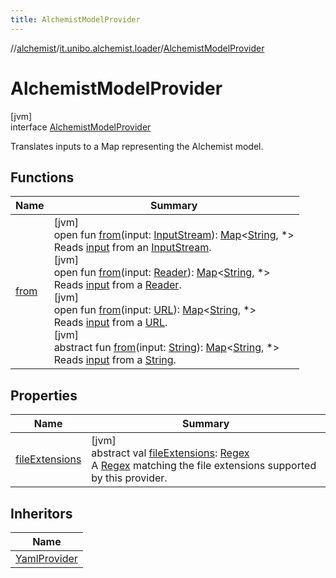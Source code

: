 ```yaml
---
title: AlchemistModelProvider
---
```

//[alchemist](../../../index.html)/[it.unibo.alchemist.loader](../index.html)/[AlchemistModelProvider](index.html)



# AlchemistModelProvider



[jvm]\
interface [AlchemistModelProvider](index.html)

Translates inputs to a Map representing the Alchemist model.



## Functions


| Name | Summary |
|---|---|
| [from](from.html) | [jvm]<br>open fun [from](from.html)(input: [InputStream](https://docs.oracle.com/javase/8/docs/api/java/io/InputStream.html)): [Map](https://kotlinlang.org/api/latest/jvm/stdlib/kotlin.collections/-map/index.html)<[String](https://kotlinlang.org/api/latest/jvm/stdlib/kotlin/-string/index.html), *><br>Reads [input](from.html) from an [InputStream](https://docs.oracle.com/javase/8/docs/api/java/io/InputStream.html).<br>[jvm]<br>open fun [from](from.html)(input: [Reader](https://docs.oracle.com/javase/8/docs/api/java/io/Reader.html)): [Map](https://kotlinlang.org/api/latest/jvm/stdlib/kotlin.collections/-map/index.html)<[String](https://kotlinlang.org/api/latest/jvm/stdlib/kotlin/-string/index.html), *><br>Reads [input](from.html) from a [Reader](https://docs.oracle.com/javase/8/docs/api/java/io/Reader.html).<br>[jvm]<br>open fun [from](from.html)(input: [URL](https://docs.oracle.com/javase/8/docs/api/java/net/URL.html)): [Map](https://kotlinlang.org/api/latest/jvm/stdlib/kotlin.collections/-map/index.html)<[String](https://kotlinlang.org/api/latest/jvm/stdlib/kotlin/-string/index.html), *><br>Reads [input](from.html) from a [URL](https://docs.oracle.com/javase/8/docs/api/java/net/URL.html).<br>[jvm]<br>abstract fun [from](from.html)(input: [String](https://kotlinlang.org/api/latest/jvm/stdlib/kotlin/-string/index.html)): [Map](https://kotlinlang.org/api/latest/jvm/stdlib/kotlin.collections/-map/index.html)<[String](https://kotlinlang.org/api/latest/jvm/stdlib/kotlin/-string/index.html), *><br>Reads [input](from.html) from a [String](https://kotlinlang.org/api/latest/jvm/stdlib/kotlin/-string/index.html). |


## Properties


| Name | Summary |
|---|---|
| [fileExtensions](file-extensions.html) | [jvm]<br>abstract val [fileExtensions](file-extensions.html): [Regex](https://kotlinlang.org/api/latest/jvm/stdlib/kotlin.text/-regex/index.html)<br>A [Regex](https://kotlinlang.org/api/latest/jvm/stdlib/kotlin.text/-regex/index.html) matching the file extensions supported by this provider. |


## Inheritors


| Name |
|---|
| [YamlProvider](../../it.unibo.alchemist.loader.providers/-yaml-provider/index.html) |

